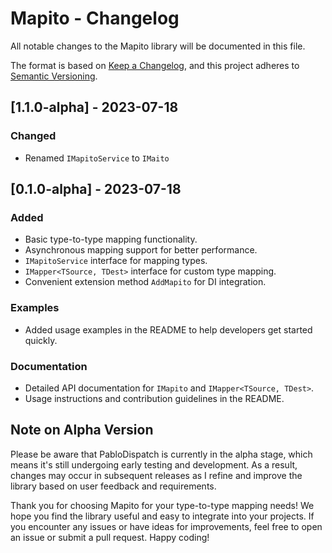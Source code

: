 # Mapito - Changelog

All notable changes to the Mapito library will be documented in this file.

The format is based on [Keep a Changelog](https://keepachangelog.com/en/1.0.0/),
and this project adheres to [Semantic Versioning](https://semver.org/spec/v2.0.0.html).

## [1.1.0-alpha] - 2023-07-18

### Changed
- Renamed `IMapitoService` to `IMaito`

## [0.1.0-alpha] - 2023-07-18

### Added
- Basic type-to-type mapping functionality.
- Asynchronous mapping support for better performance.
- `IMapitoService` interface for mapping types.
- `IMapper<TSource, TDest>` interface for custom type mapping.
- Convenient extension method `AddMapito` for DI integration.

### Examples
- Added usage examples in the README to help developers get started quickly.

### Documentation
- Detailed API documentation for `IMapito` and `IMapper<TSource, TDest>`.
- Usage instructions and contribution guidelines in the README.
## Note on Alpha Version

Please be aware that PabloDispatch is currently in the alpha stage, which means it's still undergoing early testing and development. As a result, changes may occur in subsequent releases as I refine and improve the library based on user feedback and requirements.

Thank you for choosing Mapito for your type-to-type mapping needs! We hope you find the library useful and easy to integrate into your projects. If you encounter any issues or have ideas for improvements, feel free to open an issue or submit a pull request. Happy coding!
